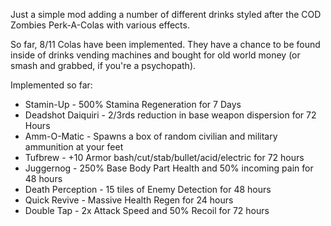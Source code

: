 Just a simple mod adding a number of different drinks styled after the COD Zombies Perk-A-Colas with various effects. 

So far, 8/11 Colas have been implemented. They have a chance to be found inside of drinks vending machines and bought for old world money (or smash and grabbed, if you're a psychopath).

Implemented so far:
  - Stamin-Up - 500% Stamina Regeneration for 7 Days
  - Deadshot Daiquiri - 2/3rds reduction in base weapon dispersion for 72 Hours
  - Amm-O-Matic - Spawns a box of random civilian and military ammunition at your feet
  - Tufbrew - +10 Armor bash/cut/stab/bullet/acid/electric for 72 hours
  - Juggernog - 250% Base Body Part Health and 50% incoming pain for 48 hours
  - Death Perception - 15 tiles of Enemy Detection for 48 hours
  - Quick Revive - Massive Health Regen for 24 hours
  - Double Tap - 2x Attack Speed and 50% Recoil for 72 hours
